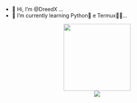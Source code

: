 - 👋 Hi, I’m @DreedX ...
- 🌱 I’m currently learning Python🐍  e Termux🏴‍☠️...

<div align="center">
  <a href="https://github.com/DreedX">
  <img height="180em" src="https://github-readme-stats.vercel.app/api?username=DreedX&show_icons=true&theme=dracula&include_all_commits=true&count_private=false"/>
<div>
  <a href="https://youtube.com/channel/UCcQfYvk5ekpsoD0oKOaCRWQ" target="_blank"><img src="https://img.shields.io/badge/YouTube-FF0000? style=for-the-badge&logo=youtube&logoColor=white" target="_blank"></a>
